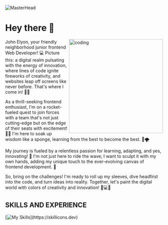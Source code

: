 ![MasterHead](https://user-images.githubusercontent.com/74038190/225813708-98b745f2-7d22-48cf-9150-083f1b00d6c9.gif)
# Hey there 👋
<img align="right" alt="coding" width="300" src="https://i.pinimg.com/originals/cf/e8/a7/cfe8a779b52ae0be9480bb06758effb2.gif">

John Elyon, your friendly neighborhood junior frontend Web Developer! 💻
Picture this: a digital realm pulsating with the energy of innovation, where lines of code ignite fireworks of creativity, and websites leap off screens like never before. That's where I come in! 🚀✨

As a thrill-seeking frontend enthusiast, I'm on a rocket-fueled quest to join forces with a team that's not just cutting-edge but on the edge of their seats with excitement! 🌟💥 I'm here to soak up wisdom like a sponge, learning from the best to become the best. 🧠🌪️

My journey is fueled by a relentless passion for learning, adapting, and yes, innovating! 🌟 I'm not just here to ride the wave; I want to sculpt it with my own hands, adding my unique touch to the ever-evolving canvas of frontend development. 🎉

So, bring on the challenges! I'm ready to roll up my sleeves, dive headfirst into the code, and turn ideas into reality. Together, let's paint the digital world with colors of creativity and innovation! 🎨💻✨

## SKILLS AND EXPERIENCE
[![My Skills](https://skillicons.dev/icons?i=html,css,git,github,js,react,stackoverflow,vscode,windows,linkedin,codepen,cpp,bootstrap,atom,gmail,)](https://skillicons.dev)




